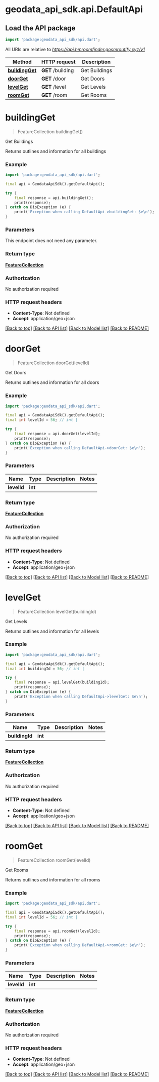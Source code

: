 # geodata_api_sdk.api.DefaultApi

## Load the API package
```dart
import 'package:geodata_api_sdk/api.dart';
```

All URIs are relative to *https://api.hmroomfinder.gosmroutify.xyz/v1*

Method | HTTP request | Description
------------- | ------------- | -------------
[**buildingGet**](DefaultApi.md#buildingget) | **GET** /building | Get Buildings
[**doorGet**](DefaultApi.md#doorget) | **GET** /door | Get Doors
[**levelGet**](DefaultApi.md#levelget) | **GET** /level | Get Levels
[**roomGet**](DefaultApi.md#roomget) | **GET** /room | Get Rooms


# **buildingGet**
> FeatureCollection buildingGet()

Get Buildings

Returns outlines and information for all buildings

### Example
```dart
import 'package:geodata_api_sdk/api.dart';

final api = GeodataApiSdk().getDefaultApi();

try {
    final response = api.buildingGet();
    print(response);
} catch on DioException (e) {
    print('Exception when calling DefaultApi->buildingGet: $e\n');
}
```

### Parameters
This endpoint does not need any parameter.

### Return type

[**FeatureCollection**](FeatureCollection.md)

### Authorization

No authorization required

### HTTP request headers

 - **Content-Type**: Not defined
 - **Accept**: application/geo+json

[[Back to top]](#) [[Back to API list]](../README.md#documentation-for-api-endpoints) [[Back to Model list]](../README.md#documentation-for-models) [[Back to README]](../README.md)

# **doorGet**
> FeatureCollection doorGet(levelId)

Get Doors

Returns outlines and information for all doors

### Example
```dart
import 'package:geodata_api_sdk/api.dart';

final api = GeodataApiSdk().getDefaultApi();
final int levelId = 56; // int | 

try {
    final response = api.doorGet(levelId);
    print(response);
} catch on DioException (e) {
    print('Exception when calling DefaultApi->doorGet: $e\n');
}
```

### Parameters

Name | Type | Description  | Notes
------------- | ------------- | ------------- | -------------
 **levelId** | **int**|  | 

### Return type

[**FeatureCollection**](FeatureCollection.md)

### Authorization

No authorization required

### HTTP request headers

 - **Content-Type**: Not defined
 - **Accept**: application/geo+json

[[Back to top]](#) [[Back to API list]](../README.md#documentation-for-api-endpoints) [[Back to Model list]](../README.md#documentation-for-models) [[Back to README]](../README.md)

# **levelGet**
> FeatureCollection levelGet(buildingId)

Get Levels

Returns outlines and information for all levels

### Example
```dart
import 'package:geodata_api_sdk/api.dart';

final api = GeodataApiSdk().getDefaultApi();
final int buildingId = 56; // int | 

try {
    final response = api.levelGet(buildingId);
    print(response);
} catch on DioException (e) {
    print('Exception when calling DefaultApi->levelGet: $e\n');
}
```

### Parameters

Name | Type | Description  | Notes
------------- | ------------- | ------------- | -------------
 **buildingId** | **int**|  | 

### Return type

[**FeatureCollection**](FeatureCollection.md)

### Authorization

No authorization required

### HTTP request headers

 - **Content-Type**: Not defined
 - **Accept**: application/geo+json

[[Back to top]](#) [[Back to API list]](../README.md#documentation-for-api-endpoints) [[Back to Model list]](../README.md#documentation-for-models) [[Back to README]](../README.md)

# **roomGet**
> FeatureCollection roomGet(levelId)

Get Rooms

Returns outlines and information for all rooms

### Example
```dart
import 'package:geodata_api_sdk/api.dart';

final api = GeodataApiSdk().getDefaultApi();
final int levelId = 56; // int | 

try {
    final response = api.roomGet(levelId);
    print(response);
} catch on DioException (e) {
    print('Exception when calling DefaultApi->roomGet: $e\n');
}
```

### Parameters

Name | Type | Description  | Notes
------------- | ------------- | ------------- | -------------
 **levelId** | **int**|  | 

### Return type

[**FeatureCollection**](FeatureCollection.md)

### Authorization

No authorization required

### HTTP request headers

 - **Content-Type**: Not defined
 - **Accept**: application/geo+json

[[Back to top]](#) [[Back to API list]](../README.md#documentation-for-api-endpoints) [[Back to Model list]](../README.md#documentation-for-models) [[Back to README]](../README.md)

